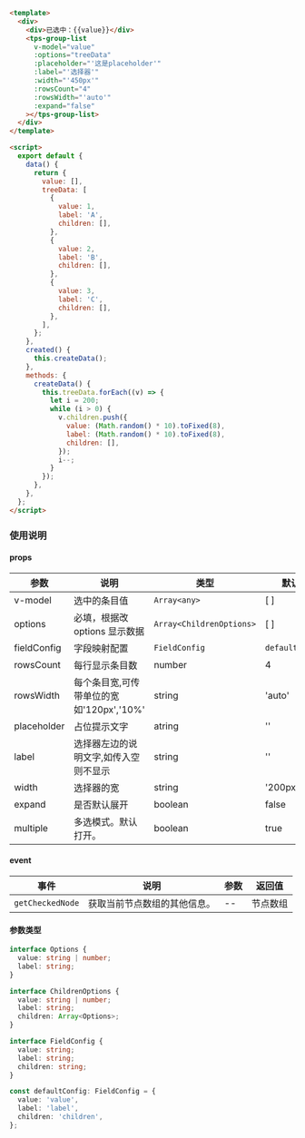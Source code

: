 ```html
<template>
  <div>
    <div>已选中：{{value}}</div>
    <tps-group-list
      v-model="value"
      :options="treeData"
      :placeholder="'这是placeholder'"
      :label="'选择器'"
      :width="'450px'"
      :rowsCount="4"
      :rowsWidth="'auto'"
      :expand="false"
    ></tps-group-list>
  </div>
</template>

<script>
  export default {
    data() {
      return {
        value: [],
        treeData: [
          {
            value: 1,
            label: 'A',
            children: [],
          },
          {
            value: 2,
            label: 'B',
            children: [],
          },
          {
            value: 3,
            label: 'C',
            children: [],
          },
        ],
      };
    },
    created() {
      this.createData();
    },
    methods: {
      createData() {
        this.treeData.forEach((v) => {
          let i = 200;
          while (i > 0) {
            v.children.push({
              value: (Math.random() * 10).toFixed(8),
              label: (Math.random() * 10).toFixed(8),
              children: [],
            });
            i--;
          }
        });
      },
    },
  };
</script>
```

### 使用说明

#### props

| 参数        | 说明                                     | 类型                     | 默认值          |
| ----------- | ---------------------------------------- | ------------------------ | --------------- |
| v-model     | 选中的条目值                             | `Array<any>`             | [ ]             |
| options     | 必填，根据改 options 显示数据            | `Array<ChildrenOptions>` | [ ]             |
| fieldConfig | 字段映射配置                             | `FieldConfig`            | `defaultConfig` |
| rowsCount   | 每行显示条目数                           | number                   | 4               |
| rowsWidth   | 每个条目宽,可传带单位的宽如'120px','10%' | string                   | 'auto'          |
| placeholder | 占位提示文字                             | atring                   | ''              |
| label       | 选择器左边的说明文字,如传入空则不显示    | string                   | ''              |
| width       | 选择器的宽                               | string                   | '200px'         |
| expand      | 是否默认展开                             | boolean                  | false           |
| multiple    | 多选模式。默认打开。                     | boolean                  | true            |

#### event

| 事件             | 说明                         | 参数 | 返回值   |
| ---------------- | ---------------------------- | ---- | -------- |
| `getCheckedNode` | 获取当前节点数组的其他信息。 | --   | 节点数组 |

#### 参数类型

```ts
interface Options {
  value: string | number;
  label: string;
}

interface ChildrenOptions {
  value: string | number;
  label: string;
  children: Array<Options>;
}

interface FieldConfig {
  value: string;
  label: string;
  children: string;
}

const defaultConfig: FieldConfig = {
  value: 'value',
  label: 'label',
  children: 'children',
};
```
